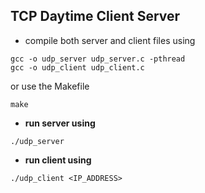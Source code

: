 ## TCP Daytime Client Server

- compile both server and client files using
```
gcc -o udp_server udp_server.c -pthread
gcc -o udp_client udp_client.c
```
or use the Makefile
```
make
```

- **run server using**
```
./udp_server
```

- **run client using**
```
./udp_client <IP_ADDRESS>
``` 

